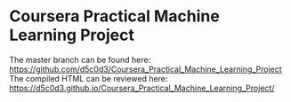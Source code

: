 # Coursera Practical Machine Learning Project
The master branch can be found here: https://github.com/d5c0d3/Coursera_Practical_Machine_Learning_Project
The compiled HTML can be reviewed here: https://d5c0d3.github.io/Coursera_Practical_Machine_Learning_Project/
